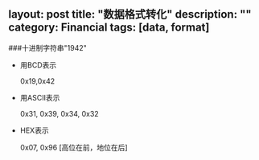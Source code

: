 layout: post
title: "数据格式转化"
description: ""
category: Financial
tags: [data, format]
--- 
###十进制字符串"1942"

- 用BCD表示

	0x19,0x42

- 用ASCII表示

	0x31, 0x39, 0x34, 0x32
	
- HEX表示

	0x07, 0x96 [高位在前，地位在后]

<!--more-->		